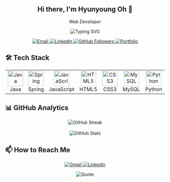 <!-- Greeting -->
<h2 align="center">Hi there, I'm <strong>Hyunyoung Oh</strong> 👋</h2>

<!-- Subheading -->
<p align="center">
  <em>Web Developer</em>
</p>

<!-- Animated SVG -->
<div align="center">
  <img src="https://readme-typing-svg.herokuapp.com?font=Fira+Code&size=22&pause=1000&color=F75C7E&center=true&vCenter=true&width=440&lines=Passionate+about+innovation;Always+learning+new+things!" alt="Typing SVG" />
</div>

<!-- Social Links -->
<p align="center">
  <a href="mailto:oh0777235@example.com">
    <img src="https://img.shields.io/badge/-Email-D14836?style=flat-square&logo=Gmail&logoColor=white" alt="Email" />
  </a>
  <a href="https://www.linkedin.com/in/hyunyoung-oh-292603277/">
    <img src="https://img.shields.io/badge/-LinkedIn-0077B5?style=flat-square&logo=LinkedIn&logoColor=white" alt="LinkedIn" />
  </a>
  <a href="https://github.com/hyunn0o">
    <img src="https://img.shields.io/github/followers/hyunn0o?label=GitHub&style=social" alt="GitHub Followers" />
  </a>
  <a href="https://drive.google.com/file/d/1Z08Oo5uZo2IUAXwVxn2e-kAJXrwoMniR/view?usp=sharing">
    <img src="https://img.shields.io/badge/-Portfolio-FF7139?style=flat-square&logo=Firefox&logoColor=white" alt="Portfolio" />
  </a>
</p>

## 🛠 Tech Stack

<table align="center">
  <tr>
    <td align="center" width="96">
      <img src="https://img.shields.io/badge/Java-007396?style=flat&logo=java&logoColor=white" width="48" height="48" alt="Java" />
      <!-- <img src="https://cdn.simpleicons.org/java/007396" width="48" height="48" alt="Java" /> -->
      <br>Java
    </td>
    <td align="center" width="96">
      <img src="https://cdn.simpleicons.org/spring/6DB33F" width="48" height="48" alt="Spring" />
      <br>Spring
    </td>
    <td align="center" width="96">
      <img src="https://cdn.simpleicons.org/javascript/F7DF1E" width="48" height="48" alt="JavaScript" />
      <br>JavaScript
    </td>
    <td align="center" width="96">
      <img src="https://cdn.simpleicons.org/html5/E34F26" width="48" height="48" alt="HTML5" />
      <br>HTML5
    </td>
    <td align="center" width="96">
      <img src="https://cdn.simpleicons.org/css3/1572B6" width="48" height="48" alt="CSS3" />
      <br>CSS3
    </td>
    <td align="center" width="96">
      <img src="https://cdn.simpleicons.org/mysql/4479A1" width="48" height="48" alt="MySQL" />
      <br>MySQL
    </td>
    <td align="center" width="96">
      <img src="https://cdn.simpleicons.org/python/3776AB" width="48" height="48" alt="Python" />
      <br>Python
    </td>
  </tr>
</table>

## 📊 GitHub Analytics

<div align="center">
  <img src="https://streak-stats.demolab.com?user=hyunn0o&theme=radical&hide_border=true" alt="GitHub Streak" />
  <br><br>
  <img src="https://github-readme-stats.vercel.app/api?username=hyunn0o&show_icons=true&theme=radical&hide_border=true" alt="GitHub Stats" />
</div>

## 📫 How to Reach Me

<!-- - 📧 **Email**: [oh0777235@example.com](mailto:oh0777235@example.com)
- 💼 **LinkedIn**: [Hyunyoung Oh](https://www.linkedin.com/in/hyunyoung-oh-292603277/) -->

<p align="center">
  <a href="mailto:oh0777235@example.com">
    <img src="https://img.shields.io/badge/-Gmail-D14836?style=for-the-badge&logo=gmail&logoColor=white" alt="Gmail" />
  </a>
  <a href="https://www.linkedin.com/in/hyunyoung-oh-292603277/">
    <img src="https://img.shields.io/badge/-LinkedIn-0077B5?style=for-the-badge&logo=linkedin&logoColor=white" alt="LinkedIn" />
  </a>
</p>

<!-- Footer with Quote -->
<p align="center">
  <img src="https://quotes-github-readme.vercel.app/api?type=horizontal&theme=radical" alt="Quote" />
</p>
